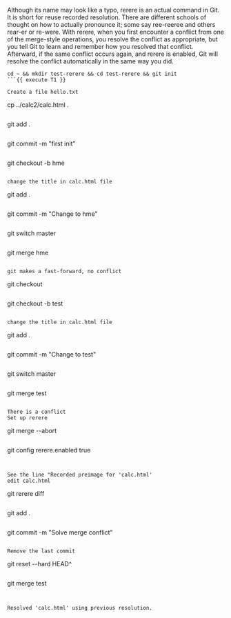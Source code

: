 Although its name may look like a typo, rerere is an actual command
in Git. It is short for reuse recorded resolution. There are different
schools of thought on how to actually pronounce it; some say ree-reeree
and others rear-er or re-were.
With rerere, when you first encounter a conflict from one of the
merge-style operations, you resolve the conflict as appropriate, but
you tell Git to learn and remember how you resolved that conflict.
Afterward, if the same conflict occurs again, and rerere is enabled, Git
will resolve the conflict automatically in the same way you did.

```
cd ~ && mkdir test-rerere && cd test-rerere && git init
```{{ execute T1 }}

Create a file hello.txt 
```
cp ../calc2/calc.html . 
```{{ execute T1 }}

```
git add .
```{{ execute T1 }}

```
git commit -m "first init"
```{{ execute T1 }}

```
git checkout -b hme
```{{ execute T1 }}

change the title in calc.html file 

 ```
git add .
```{{ execute T1 }}

```
git commit -m "Change to hme"
```{{ execute T1 }}

 ```
git switch master
```{{ execute T1 }}

```
git merge hme
```{{ execute T1 }}

git makes a fast-forward, no conflict

 ```
git checkout  <SHA-1 first init>
```{{ copy }}

```
git checkout -b test 
```{{ execute T1 }}

change the title in calc.html file 

 ```
git add .
```{{ execute T1 }}

```
git commit -m "Change to test"
```{{ execute T1 }}

 ```
git switch master
```{{ execute T1 }}

```
git merge test
```{{ execute T1 }}

There is a conflict
Set up rerere 

```
git merge --abort
```{{ execute T1 }}

```
git config rerere.enabled true
```{{ execute T1 }}


See the line "Recorded preimage for 'calc.html'
edit calc.html

```
git rerere diff
```{{ execute T1 }}

```
git add .
```{{ execute T1 }}

```
git commit -m "Solve merge conflict"
```{{ execute T1 }}

Remove the last commit

 ```
git reset --hard HEAD^
```{{ execute T1 }}

 ```
git merge test
```{{ execute T1 }}


Resolved 'calc.html' using previous resolution.


